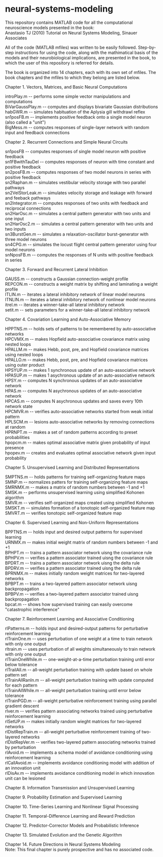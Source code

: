 # neural-systems-modeling
This repository contains MATLAB code for all the computational neuroscience models presented in the book:  
Anastasio TJ (2010) Tutorial on Neural Systems Modeling, Sinauer Associates

All of the code (MATLAB mfiles) was written to be easily followed. Step-by-step instructions for using the code, along with the mathimatical basis of the models and their neurobiological implications, are presented in the book, to which the user of this repository is referred for details.    

The book is organized into 14 chapters, each with its own set of mfiles. The book chapters and the mfiles to which they belong are listed below.   

Chapter 1. Vectors, Matrices, and Basic Neural Computations  

introPlay.m -- performs some simple vector manipulations and computations  
BiVarGaussPlay.m -- computes and displays bivariate Gaussian distributions  
habGWR.m -- simulates habituation of the Aplysia gill withdrawl reflex  
sn1posFB.m -- implements positive feedback onto a single model neuron (also called a "unit")  
BigMess.m -- computes responses of single-layer network with random input and feedback connections
  
Chapter 2. Recurrent Connections and Simple Neural Circuits  

sn1posFB -- computes responses of single model neuron with positive feedback  
sn1FBwithTauDel -- computes responses of neuron with time constant and positive feedback  
sn2posFB.m  -- computes responses of two model neurons in series with positive feedback  
sn2Raphan.m -- simulates vestibular velocity storage with two parallel pathways  
sn2VelStorLeak.m -- simulates velocity storage and leakage with forward and feeback pathways  
sn2Integrator.m -- computes responses of two units with feedback and reciprocal connections  
sn2HarOsc.m  -- simulates a central pattern generator with two units and one input  
sn2HarOsc2.m -- simulates a central pattern generator with two units and two inputs  
sn3BurstGen.m -- simulates a relaxation-oscillator burst-generator with three model neurons  
sn4CPG.m -- simulates the locust flight central pattern generator using four model neurons  
snNposFB.m -- computes the responses of N units with positive feedback in series  

Chapter 3. Forward and Recurrent Lateral Inhibition  

GAUSS.m -- constructs a Gaussian connection-weight profile  
REPCON.m -- constructs a weight matrix by shifting and laminating a weight profile  
ITLIN.m -- iterates a lateral inhibitory network of linear model neurons  
ITNLIN.m -- iterates a lateral inhibitory network of nonlinear model neurons  
itrel.m -- iterates a winner-take-all lateral inhibitory network  
setit.m -- sets parameters for a winner-take-all lateral inhibitory network  

Chapter 4. Covariation Learning and Auto-Associative Memory  

HPPTNS.m -- holds sets of patterns to be remembered by auto-associative networks  
HPCVMX.m -- makes Hopfield auto-associative covariance matrix using nested loops  
HPALLM.m -- makes Hebb, post, pre, and Hopfield covariance matrices using nested loops  
HPALLO.m -- makes Hebb, post, pre, and Hopfield covariance matrices using outer product  
HPSYUP.m -- makes 1 synchronous update of an auto-associative network  
HPASUP.m -- makes 1 asychronous update of an auto-associative network  
HPSY.m -- computes N synchronous updates of an auto-associative network  
HPAS.m -- computes N asychronous updates of an auto-associative network  
HPCAS.m -- computes N asychronous updates and saves every 10th network state  
HPCMVR.m -- verifies auto-associative networks started from weak initial pattern  
HPLSCM.m -- lesions auto-associative networks by removing connections at random  
HPRNPT.m -- makes a set of random patterns according to preset probabilities  
hpopcm.m -- makes optimal associative matrix given probability of input presence  
hpopev.m -- creates and evaluates optimal associative network given input probability  

Chapter 5. Unsupervised Learning and Distributed Representations  

SMPTNS.m -- holds patterns for training self-organizing feature maps  
SMNP.m -- normalizes patters for training self-organizing feature maps  
SMRNMX.m -- makes a matrix of random numbers between -1 and +1  
SMSK.m -- performs unsupervised learning using simplified Kohonen algorithm  
SMVR.m -- verifies self-organized maps created using simplified Kohonen  
SMSKT.m -- simulates formation of a tonotopic self-organized feature map  
SMVRT.m -- verifies tonotopic self-organized feature map  

Chapter 6. Supervised Learning and Non-Uniform Representations  

BPPTNS.m -- holds input and desired output patterns for supervised learning  
URNMX.m -- makes initial weight matrix of random numbers between -1 and +1  
BPHPT.m -- trains a pattern associator network uisng the covariance rule  
BPHPV.m -- verifies a pattern associator trained uisng the covariance rule  
BPDRT.m -- trains a pattern associator network uisng the delta rule  
BPDRV.m -- verifies a pattern associator trained uisng the delta rule  
BPRNMX.m -- makes initially random weight matrices for two-layered networks  
BPBPT.m -- trains a two-layered pattern associator network uisng backpropagation  
BPBPV.m -- verifies a two-layered pattern associator trained uisng backpropagation  
bpcat.m -- shows how supervised training can easily overcome "catastrophic interference"  

Chapter 7. Reinforcement Learning and Associative Conditioning  

rlPatterns.m -- holds input and desired-output patterns for perturbative reinforcement learning  
rlTrainOne.m -- uses perturbation of one weight at a time to train network with only one output  
rltrain.m -- uses perturbation of all weights simultaneously to train network with only one output  
rlTrainOneWhile.m -- one-weight-at-a-time perturbation training until error below tolerance  
rlTrailAll.m -- all-weight perturbation training with update based on whole pattern set  
rlTrainAllRanIn.m -- all-weight perturbation training with update computed for each pattern  
rlTrainAllWhile.m -- all-weight perturbation training until error below tolerance  
rlTrainPGD.m -- all-weight perturbative reinforcement training using parallel gradient descent  
rlver.m -- verifies pattern associating networks trained using perturbative reinforcement learning  
rlSetUP.m -- makes initially random wieght matrices for two-layered networks  
rlDistRepTrain.m --  all-weight perturbative reinforcement training of two-layered networks  
rlDistRepVer.m -- verifies two-layered pattern associating networks trained by perturbation  
rlAvoid.m -- implements a schema model of avoidance conditioning using reinforcement learning  
rlCallAvoid.m -- implements avoidance conditioning model with addition of an innovation unit  
rlDisAv.m -- implements avoidance conditioning model in which innovation unit can be lesioned  

Chapter 8. Information Transmission and Unsupervised Learning

Chapter 9. Probability Estimation and Supervised Learning

Chapter 10. Time-Series Learning and Nonlinear Signal Processing

Chapter 11. Temporal-Difference Learning and Reward Prediction

Chapter 12. Predictor-Corrector Models and Probabilistic Inference

Chapter 13. Simulated Evolution and the Genetic Algorithm

Chapter 14. Future Directions in Neural Systems Modeling  
Note: This final chapter is purely prospective and has no associated code.  








